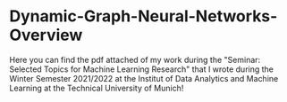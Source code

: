 # Dynamic-Graph-Neural-Networks-Overview
Here you can find the pdf attached of my work during the "Seminar: Selected Topics for Machine Learning Research" that I wrote during the Winter Semester 2021/2022 at the Institut of  Data Analytics and Machine Learning at the Technical University of Munich!
